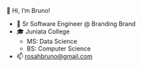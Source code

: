 👋 Hi, I’m Bruno!

- 💼 Sr Software Engineer @ Branding Brand
- 🎓 Juniata College
  - MS: Data Science
  - BS: Computer Science
- 📫 rosahbruno@gmail.com

<!---
rosahbruno/rosahbruno is a ✨ special ✨ repository because its `README.md` (this file) appears on your GitHub profile.
You can click the Preview link to take a look at your changes.
--->
